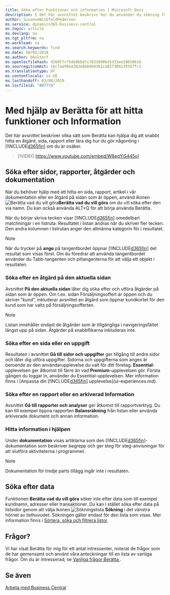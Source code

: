 ```yaml
---
title: Söka efter Funktioner och information | Microsoft Docs
description: I det här avsnittet beskrivs hur du använder du sökning för att söka efter åtgärder, sidor, rapporter, dokumentation och data.
author: SusanneWindfeldPedersen
ms.service: dynamics365-business-central
ms.topic: article
ms.devlang: na
ms.tgt_pltfrm: na
ms.workload: na
ms.search.keywords: find
ms.date: 10/01/2018
ms.author: bholtorf
ms.openlocfilehash: d260f7cf5db0bbd7c70320d0bd1d33ee29650616
ms.sourcegitcommit: 1bcfaa99ea302e6b84b8361ca02730b135557fc1
ms.translationtype: HT
ms.contentlocale: sv-SE
ms.lasthandoff: 03/08/2019
ms.locfileid: "807774"
---
```

# <a name="using-tell-me-to-find-features-and-information"></a>Med hjälp av Berätta för att hitta funktioner och Information  
Det här avsnittet beskriver olika sätt som Berätta kan hjälpa dig att snabbt hitta en åtgärd, sida, rapport eller lära dig hur du gör någonting i [!INCLUDE[d365fin](includes/d365fin_md.md)] om du är osäker.  

> [!VIDEO https://www.youtube.com/embed/W8egYiS445o]

## <a name="find-pages-reports-actions-and-documentation"></a>Söka efter sidor, rapporter, åtgärder och dokumentation 
När du behöver hjälp med att hitta en sida, rapport, artikel i vår dokumentation eller en åtgärd på sidan som är öppen, använd ikonen ![Berätta vad du vill göra](media/ui-search/search.png "Sök efter sidan eller rapporten")**Berätta vad du vill göra** om du vill söka efter den via namn. Du kan också använda ALT+Q för att börja använda Berätta.

När du börjar skriva tecken visar [!INCLUDE[d365fin](includes/d365fin_md.md)] omedelbart matchningar i en listruta. Resultatet i listan ändras när du skriver fler tecken. Den andra kolumnen i listrutan anger den allmänna kategorin för i resultatet.   

> [!NOTE]  
>   När du trycker på **ange** på tangentbordet öppnar [!INCLUDE[d365fin](includes/d365fin_md.md)] det resultat som visas först. Om du föredrar att använda tangentbordet använder du Tabb-tangenten och piltangenterna för att välja ett objekt i resultaten.

### <a name="find-an-action-on-the-current-page"></a>Söka efter en åtgärd på den aktuella sidan
Avsnittet **På den aktuella sidan** låter dig söka efter och utföra åtgärder på sidan som är öppen. Om t.ex. sidan Försäljningsoffert är öppen och du skriver ”kund”, inkluderar avsnittet en åtgärd som öppnar kundkortet för den kund som har valts på försäljningsofferten. 

> [!NOTE]  
>   Listan innehåller endast de åtgärder som är tillgängliga i navigeringsfältet längst upp på sidan. Åtgärder på snabbflikarna inkluderas inte.  

### <a name="find-a-page-or-a-task"></a>Söka efter en sida eller en uppgift
Resultaten i avsnittet **Gå till sidor och uppgifter** ger tillgång till andra sidor och låter dig utföra uppgifter. Sidorna och uppgifterna som anges är beroende av den användarupplevelse du valt för ditt företag. **Essential**-upplevelsen ger åtkomst till färre än vad **Premium**-upplevelsen gör. Första gången du loggar in, använder du Essential-upplevelsen. Mer information finns i [Anpassa din [!INCLUDE[d365fin](includes/d365fin_md.md)] upplevelse](ui-experiences.md).

### <a name="find-a-report-or-archived-information"></a>Söka efter en rapport eller en arkiverad Information
Avsnittet **Gå till rapporter och analyser** ger åtkomst till rapportverktyg. Du kan till exempel öppna rapporten **Balansräkning** från listan eller använda arkiverade dokument och annan information.  

### <a name="find-information-in-the-help"></a>Hitta information i hjälpen
Under **dokumentation** visas artiklarna som den [!INCLUDE[d365fin](includes/d365fin_md.md)]-dokumentation som beskriver begrepp och ger steg för steg-anvisningar för att slutföra aktiviteterna i programmet.    

> [!NOTE]  
>   Dokumentation för tredje parts tillägg ingår inte i resultaten. 

## <a name="searching-for-data"></a>Söka efter data
Funktionen **Berätta vad du vill göra** söker inte efter data som till exempel kundnamn, adresser eller transaktioner. Du kan i stället söka efter data på listsidor genom att välja ikonen ![Sökningslista](media/ui-search/search-list.png "ikonen Sökningslista") **Sökning** i det vänstra hörnet av listhuvudet. Sökningen gäller endast för den lista som visas. Mer information finns i [Sörtera, söka och filtrera listor](ui-enter-criteria-filters.md).

## <a name="questions"></a>Frågor?
Vi har visat Berätta för mig för ett antal intressenter, noterat de frågor som de har gemensamt och använt våra anteckningar till en lista av vanliga frågor. Om du är intresserad, se [Vanliga frågor Berätta ](ui-search-faq.md).

## <a name="see-also"></a>Se även
[Arbeta med Business Central](ui-work-product.md)